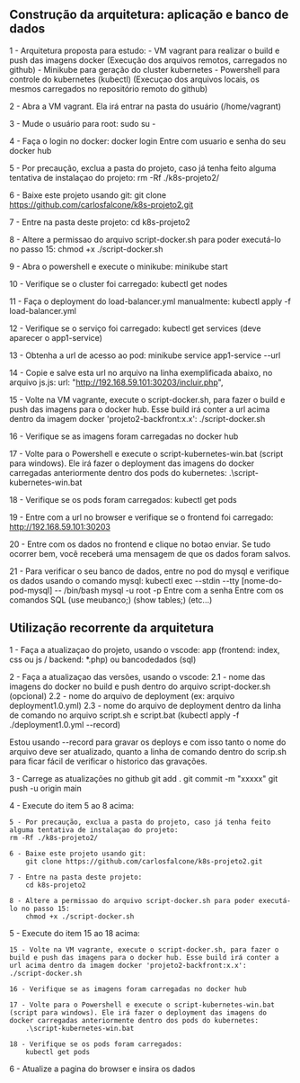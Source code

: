 ## Construção da arquitetura: aplicação e banco de dados

1 - Arquitetura proposta para estudo:
    - VM vagrant para realizar o build e push das imagens docker (Execução dos arquivos remotos, carregados no github)
    - Minikube para geração do cluster kubernetes
    - Powershell para controle do kubernetes (kubectl) (Execuçao dos arquivos locais, os mesmos carregados no repositório remoto do github)

2 - Abra a VM vagrant. Ela irá entrar na pasta do usuário (/home/vagrant)

3 - Mude o usuário para root:
    sudo su -

4 - Faça o login no docker: 
    docker login
    Entre com usuario e senha do seu docker hub

5 - Por precaução, exclua a pasta do projeto, caso já tenha feito alguma tentativa de instalaçao do projeto:
    rm -Rf ./k8s-projeto2/

6 - Baixe este projeto usando git:
    git clone https://github.com/carlosfalcone/k8s-projeto2.git

7 - Entre na pasta deste projeto:
    cd k8s-projeto2

8 - Altere a permissao do arquivo script-docker.sh para poder executá-lo no passo 15:
    chmod +x ./script-docker.sh

9 - Abra o powershell e execute o minikube:
    minikube start

10 - Verifique se o cluster foi carregado:
    kubectl get nodes

11 - Faça o deployment do load-balancer.yml manualmente:
    kubectl apply -f load-balancer.yml

12 - Verifique se o serviço foi carregado:
    kubectl get services (deve aparecer o app1-service)

13 - Obtenha a url de acesso ao pod:
    minikube service app1-service --url

14 - Copie e salve esta url no arquivo na linha exemplificada abaixo, no arquivo js.js:
    url: "http://192.168.59.101:30203/incluir.php",

15 - Volte na VM vagrante, execute o script-docker.sh, para fazer o build e push das imagens para o docker hub. Esse build irá conter a url acima dentro da imagem docker 'projeto2-backfront:x.x':
    ./script-docker.sh

16 - Verifique se as imagens foram carregadas no docker hub

17 - Volte para o Powershell e execute o script-kubernetes-win.bat (script para windows). Ele irá fazer o deployment das imagens do docker carregadas anteriormente dentro dos pods do kubernetes:
    .\script-kubernetes-win.bat

18 - Verifique se os pods foram carregados:
    kubectl get pods

19 - Entre com a url no browser e verifique se o frontend foi carregado:
    http://192.168.59.101:30203

20 - Entre com os dados no frontend e clique no botao enviar. Se tudo ocorrer bem, você receberá uma mensagem de que os dados foram salvos.

21 - Para verificar o seu banco de dados, entre no pod do mysql e verifique os dados usando o comando mysql:
    kubectl exec --stdin --tty  [nome-do-pod-mysql] -- /bin/bash
    mysql -u root -p
    Entre com a senha
    Entre com os comandos SQL (use meubanco;) (show tables;) (etc...)


## Utilização recorrente da arquitetura

1 - Faça a atualizaçao do projeto, usando o vscode: app (frontend: index, css ou js / backend: *.php) ou bancodedados (sql)

2 - Faça a atualizaçao das versões, usando o vscode:
2.1 - nome das imagens do docker no build e push dentro do arquivo script-docker.sh (opcional)
2.2 - nome do arquivo de deployment (ex: arquivo deployment1.0.yml)
2.3 - nome do arquivo de deployment dentro da linha de comando no arquivo script.sh e script.bat (kubectl apply -f ./deployment1.0.yml --record)

Estou usando --record para gravar os deploys e com isso tanto o nome do arquivo deve ser atualizado, quanto a linha de comando dentro do scrip.sh para ficar fácil de verificar o historico das gravações.

3 - Carrege as atualizações no github
    git add .
    git commit -m "xxxxx"
    git push -u origin main

4 - Execute do item 5 ao 8 acima:

    5 - Por precaução, exclua a pasta do projeto, caso já tenha feito alguma tentativa de instalaçao do projeto:
    rm -Rf ./k8s-projeto2/

    6 - Baixe este projeto usando git:
        git clone https://github.com/carlosfalcone/k8s-projeto2.git

    7 - Entre na pasta deste projeto:
        cd k8s-projeto2

    8 - Altere a permissao do arquivo script-docker.sh para poder executá-lo no passo 15:
        chmod +x ./script-docker.sh

5 - Execute do item 15 ao 18 acima:

    15 - Volte na VM vagrante, execute o script-docker.sh, para fazer o build e push das imagens para o docker hub. Esse build irá conter a url acima dentro da imagem docker 'projeto2-backfront:x.x':
    ./script-docker.sh

    16 - Verifique se as imagens foram carregadas no docker hub

    17 - Volte para o Powershell e execute o script-kubernetes-win.bat (script para windows). Ele irá fazer o deployment das imagens do docker carregadas anteriormente dentro dos pods do kubernetes:
        .\script-kubernetes-win.bat

    18 - Verifique se os pods foram carregados:
        kubectl get pods

6 - Atualize a pagina do browser e insira os dados




